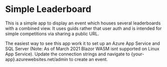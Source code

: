 # Simple Leaderboard

This is a simple app to display an event which houses several leaderboards with a combined view. It uses guids rather that user auth and is intended for simple competitions via sharing a public URL.

The easiest way to see this app work it to set up an Azure App Service and SQL Server (Note: As of March 2021 Blazor WASM isnt supported on Linux App Service). Update the connection strings and navigate to {your-app}.azurewebsites.net/admin to create an event.


